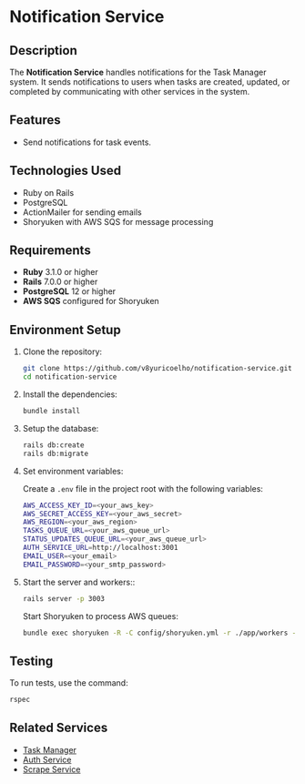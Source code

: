 
# Notification Service

## Description

The **Notification Service** handles notifications for the Task Manager system. It sends notifications to users when tasks are created, updated, or completed by communicating with other services in the system.

## Features

- Send notifications for task events.

## Technologies Used

- Ruby on Rails
- PostgreSQL
- ActionMailer for sending emails
- Shoryuken with AWS SQS for message processing

## Requirements

- **Ruby** 3.1.0 or higher
- **Rails** 7.0.0 or higher
- **PostgreSQL** 12 or higher
- **AWS SQS** configured for Shoryuken

## Environment Setup

1. Clone the repository:

   ```bash
   git clone https://github.com/v8yuricoelho/notification-service.git
   cd notification-service
   ```

2. Install the dependencies:

   ```bash
   bundle install
   ```

3. Setup the database:

   ```bash
   rails db:create
   rails db:migrate
   ```

4. Set environment variables:

   Create a `.env` file in the project root with the following variables:

   ```bash
   AWS_ACCESS_KEY_ID=<your_aws_key>
   AWS_SECRET_ACCESS_KEY=<your_aws_secret>
   AWS_REGION=<your_aws_region>
   TASKS_QUEUE_URL=<your_aws_queue_url>
   STATUS_UPDATES_QUEUE_URL=<your_aws_queue_url>
   AUTH_SERVICE_URL=http://localhost:3001
   EMAIL_USER=<your_email>
   EMAIL_PASSWORD=<your_smtp_password>
   ```

5. Start the server and workers::

   ```bash
   rails server -p 3003
   ```

   Start Shoryuken to process AWS queues:

   ```bash
   bundle exec shoryuken -R -C config/shoryuken.yml -r ./app/workers -q <your_aws_queue_name>
   ```

## Testing

To run tests, use the command:

```bash
rspec
```

## Related Services

- [Task Manager](https://github.com/v8yuricoelho/task-manager)
- [Auth Service](https://github.com/v8yuricoelho/auth-service)
- [Scrape Service](https://github.com/v8yuricoelho/scrape-service)
